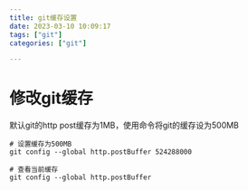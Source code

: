 ```yaml
---
title: git缓存设置
date: 2023-03-10 10:09:17
tags: ["git"]
categories: ["git"]

---
```

# 修改git缓存 #
默认git的http post缓存为1MB，使用命令将git的缓存设为500MB   
```CMD
# 设置缓存为500MB
git config --global http.postBuffer 524288000

# 查看当前缓存
git config --global http.postBuffer
```